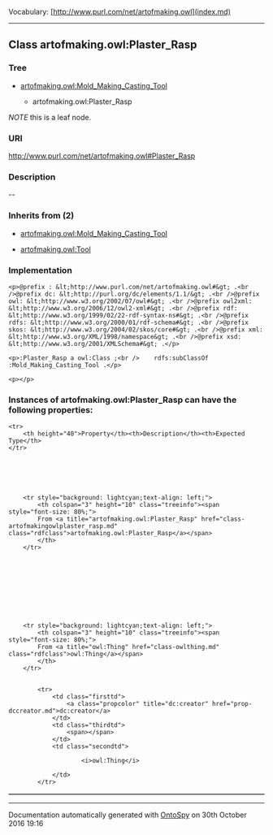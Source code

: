 Vocabulary: [http://www.purl.com/net/artofmaking.owl](index.md) 



---	
	




    


## Class artofmaking.owl:Plaster_Rasp


### Tree


* [artofmaking.owl:Mold_Making_Casting_Tool](class-artofmakingowlmold_making_casting_tool.md)

    * artofmaking.owl:Plaster_Rasp





*NOTE* this is a leaf node.


### URI
http://www.purl.com/net/artofmaking.owl#Plaster_Rasp

### Description
--



### Inherits from (2)

- [artofmaking.owl:Mold_Making_Casting_Tool](class-artofmakingowlmold_making_casting_tool.md)

- [artofmaking.owl:Tool](class-artofmakingowltool.md)





### Implementation
```
<p>@prefix : &lt;http://www.purl.com/net/artofmaking.owl#&gt; .<br />@prefix dc: &lt;http://purl.org/dc/elements/1.1/&gt; .<br />@prefix owl: &lt;http://www.w3.org/2002/07/owl#&gt; .<br />@prefix owl2xml: &lt;http://www.w3.org/2006/12/owl2-xml#&gt; .<br />@prefix rdf: &lt;http://www.w3.org/1999/02/22-rdf-syntax-ns#&gt; .<br />@prefix rdfs: &lt;http://www.w3.org/2000/01/rdf-schema#&gt; .<br />@prefix skos: &lt;http://www.w3.org/2004/02/skos/core#&gt; .<br />@prefix xml: &lt;http://www.w3.org/XML/1998/namespace&gt; .<br />@prefix xsd: &lt;http://www.w3.org/2001/XMLSchema#&gt; .</p>

<p>:Plaster_Rasp a owl:Class ;<br />    rdfs:subClassOf :Mold_Making_Casting_Tool .</p>

<p></p>
```




### Instances of artofmaking.owl:Plaster_Rasp can have the following properties:

<table border="1" cellspacing="3" cellpadding="5" class="classproperties table-hover ">

    <tr>
        <th height="40">Property</th><th>Description</th><th>Expected Type</th>
    </tr>

          

        
            
        
        <tr style="background: lightcyan;text-align: left;">
            <th colspan="3" height="10" class="treeinfo"><span style="font-size: 80%;">
            From <a title="artofmaking.owl:Plaster_Rasp" href="class-artofmakingowlplaster_rasp.md" class="rdfclass">artofmaking.owl:Plaster_Rasp</a></span>
            </th>
        </tr>       

            

        

          

        
            
        
        <tr style="background: lightcyan;text-align: left;">
            <th colspan="3" height="10" class="treeinfo"><span style="font-size: 80%;">
            From <a title="owl:Thing" href="class-owlthing.md" class="rdfclass">owl:Thing</a></span>
            </th>
        </tr>       

            
            <tr>
                <td class="firsttd">
                    <a class="propcolor" title="dc:creator" href="prop-dccreator.md">dc:creator</a>         
                </td>
                <td class="thirdtd">
                    <span></span>
                </td>
                <td class="secondtd">
                    
                        <i>owl:Thing</i>
                    
                </td>
            </tr>

            

        

    

</table>













---

Documentation automatically generated with [OntoSpy](http://ontospy.readthedocs.org/ "Open") on 30th October 2016 19:16